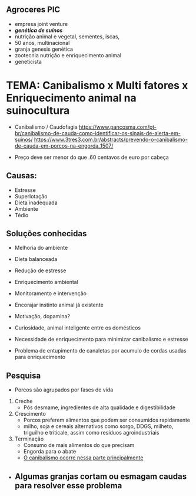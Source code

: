## Agroceres PIC
- empresa joint venture
- ***genética de suínos***
- nutrição animal e vegetal, sementes, iscas, 
- 50 anos, multinacional
- granja genesis genética
- zootecnia nutrição e enriquecimento animal
- geneticista

# TEMA: Canibalismo x Multi fatores x Enriquecimento animal na suinocultura
- Canibalismo / Caudofagia
https://www.pancosma.com/pt-br/canibalismo-de-cauda-como-identificar-os-sinais-de-alerta-em-suinos/
https://www.3tres3.com.br/abstracts/prevendo-o-canibalismo-de-cauda-em-porcos-na-engorda_1507/

- Preço deve ser menor do que .60 centavos de euro por cabeça
## Causas:
- Estresse
- Superlotação
- Dieta inadequada
- Ambiente 
- Tédio

## Soluções conhecidas
- Melhoria do ambiente
- Dieta balanceada
- Redução de estresse
- Enriquecimento ambiental
- Monitoramento e intervenção

- Encorajar instinto animal já existente
- Motivação, dopamina?
- Curiosidade, animal inteligente entre os domésticos

- Necessidade de enriquecimento para minimizar canibalismo e estresse
- Problema de entupimento de canaletas por acumulo de cordas usadas para enriquecimento


## Pesquisa
- Porcos são agrupados por fases de vida

1. Creche
	- Pós desmame, ingredientes de alta qualidade e digestibilidade
2. Crescimento
	- Porcos preferem alimentos que podem ser consumidos rapidamente
	- milho, soja e cereais alternativos como sorgo, DDGS, milheto, triguilho e triticale, assim como resíduos agroindustriais
3. Terminação
	- Consumo de mais alimentos do que precisam
	- Engorda para o abate
	- [O canibalismo ocorre nessa parte principalmente](https://ainfo.cnptia.embrapa.br/digital/bitstream/item/58755/1/CUsersPiazzonDocuments173.pdf)
- Algumas granjas cortam ou esmagam caudas para resolver esse problema
	- 
